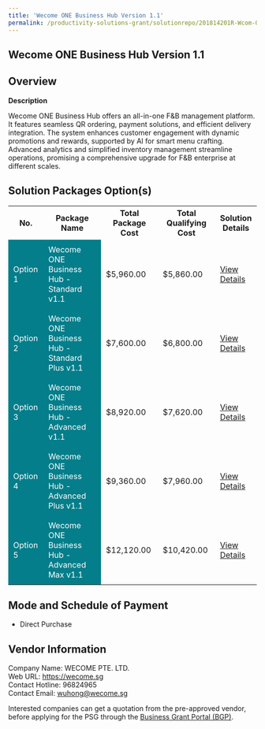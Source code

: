 ```yaml
---
title: 'Wecome ONE Business Hub Version 1.1'
permalink: /productivity-solutions-grant/solutionrepo/201814201R-Wcom-ONE-Busnss-Hub-v-11-FS
---
```


## Wecome ONE Business Hub Version 1.1

## Overview

**Description**

Wecome ONE Business Hub offers an all-in-one F&B management platform. It features seamless QR ordering, payment solutions, and efficient delivery integration. The system enhances customer engagement with dynamic promotions and rewards, supported by AI for smart menu crafting. Advanced analytics and simplified inventory management streamline operations, promising a comprehensive upgrade for F&B enterprise at different scales.

## Solution Packages Option(s)

<table>
<tr>
<th><b>No.</b></th>
<th><b>Package Name</b></th>
<th><b>Total Package Cost</b></th>
<th><b>Total Qualifying Cost</b></th>
<th><b>Solution Details</b></th>
</tr>
<tr>
<td style='padding: 10px; background-color: #037E8A; color: #FFFFFF;'>Option 1</td>
<td style='padding: 10px; background-color: #037E8A; color: #FFFFFF;'>Wecome ONE Business Hub - Standard v1.1</td>
<td style='padding: 10px;'>$5,960.00</td>
<td style='padding: 10px;'>$5,860.00</td>
<td style='padding: 10px;'><a href='/images/psg/WECOME_ONE_Business_Hub_11042024_Desensitised_Annex3_Part1.pdf' target='_blank'>View Details</a></td>
</tr>
<tr>
<td style='padding: 10px; background-color: #037E8A; color: #FFFFFF;'>Option 2</td>
<td style='padding: 10px; background-color: #037E8A; color: #FFFFFF;'>Wecome ONE Business Hub - Standard Plus v1.1</td>
<td style='padding: 10px;'>$7,600.00</td>
<td style='padding: 10px;'>$6,800.00</td>
<td style='padding: 10px;'><a href='/images/psg/WECOME_ONE_Business_Hub_11042024_Desensitised_Annex3_Part2.pdf' target='_blank'>View Details</a></td>
</tr>
<tr>
<td style='padding: 10px; background-color: #037E8A; color: #FFFFFF;'>Option 3</td>
<td style='padding: 10px; background-color: #037E8A; color: #FFFFFF;'>Wecome ONE Business Hub - Advanced v1.1</td>
<td style='padding: 10px;'>$8,920.00</td>
<td style='padding: 10px;'>$7,620.00</td>
<td style='padding: 10px;'><a href='/images/psg/WECOME_ONE_Business_Hub_11042024_Desensitised_Annex3_Part3.pdf' target='_blank'>View Details</a></td>
</tr>
<tr>
<td style='padding: 10px; background-color: #037E8A; color: #FFFFFF;'>Option 4</td>
<td style='padding: 10px; background-color: #037E8A; color: #FFFFFF;'>Wecome ONE Business Hub - Advanced Plus v1.1</td>
<td style='padding: 10px;'>$9,360.00</td>
<td style='padding: 10px;'>$7,960.00</td>
<td style='padding: 10px;'><a href='/images/psg/WECOME_ONE_Business_Hub_11042024_Desensitised_Annex3_Part4.pdf' target='_blank'>View Details</a></td>
</tr>
<tr>
<td style='padding: 10px; background-color: #037E8A; color: #FFFFFF;'>Option 5</td>
<td style='padding: 10px; background-color: #037E8A; color: #FFFFFF;'>Wecome ONE Business Hub - Advanced Max v1.1</td>
<td style='padding: 10px;'>$12,120.00</td>
<td style='padding: 10px;'>$10,420.00</td>
<td style='padding: 10px;'><a href='/images/psg/WECOME_ONE_Business_Hub_11042024_Desensitised_Annex3_Part5.pdf' target='_blank'>View Details</a></td>
</tr>
</table>

## Mode and Schedule of Payment

 - Direct Purchase

## Vendor Information

 Company Name: WECOME PTE. LTD.<br>Web URL: https://wecome.sg <br>Contact Hotline: 96824965 <br>Contact Email: wuhong@wecome.sg <br>

Interested companies can get a quotation from the pre-approved vendor, before applying for the PSG through the <a href='https://www.businessgrants.gov.sg/' target='_blank' rel='noopener'>Business Grant Portal (BGP)</a>.

<script src="/jquery/resize-tables.js"></script>
